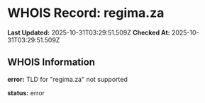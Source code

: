 # WHOIS Record: regima.za

**Last Updated:** 2025-10-31T03:29:51.509Z
**Checked At:** 2025-10-31T03:29:51.509Z

## WHOIS Information

**error:** TLD for "regima.za" not supported

**status:** error

